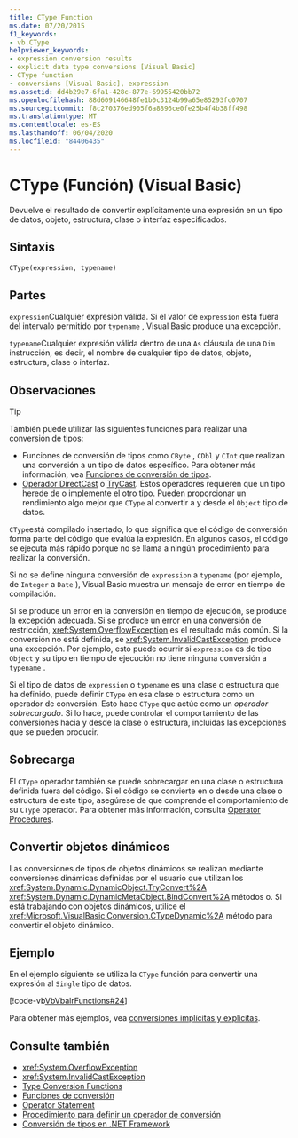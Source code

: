 ```yaml
---
title: CType Function
ms.date: 07/20/2015
f1_keywords:
- vb.CType
helpviewer_keywords:
- expression conversion results
- explicit data type conversions [Visual Basic]
- CType function
- conversions [Visual Basic], expression
ms.assetid: dd4b29e7-6fa1-428c-877e-69955420bb72
ms.openlocfilehash: 88d609146648fe1b0c3124b99a65e85293fc0707
ms.sourcegitcommit: f8c270376ed905f6a8896ce0fe25b4f4b38ff498
ms.translationtype: MT
ms.contentlocale: es-ES
ms.lasthandoff: 06/04/2020
ms.locfileid: "84406435"
---
```

# <a name="ctype-function-visual-basic"></a>CType (Función) (Visual Basic)

Devuelve el resultado de convertir explícitamente una expresión en un tipo de datos, objeto, estructura, clase o interfaz especificados.

## <a name="syntax"></a>Sintaxis

```vb
CType(expression, typename)
```

## <a name="parts"></a>Partes

`expression`Cualquier expresión válida. Si el valor de `expression` está fuera del intervalo permitido por `typename` , Visual Basic produce una excepción.

`typename`Cualquier expresión válida dentro de una `As` cláusula de una `Dim` instrucción, es decir, el nombre de cualquier tipo de datos, objeto, estructura, clase o interfaz.

## <a name="remarks"></a>Observaciones

> [!TIP]
> También puede utilizar las siguientes funciones para realizar una conversión de tipos:
>
> - Funciones de conversión de tipos como `CByte` , `CDbl` y `CInt` que realizan una conversión a un tipo de datos específico. Para obtener más información, vea [Funciones de conversión de tipos](type-conversion-functions.md).
> - [Operador DirectCast](../operators/directcast-operator.md) o [TryCast](../operators/trycast-operator.md). Estos operadores requieren que un tipo herede de o implemente el otro tipo. Pueden proporcionar un rendimiento algo mejor que `CType` al convertir a y desde el `Object` tipo de datos.

`CType`está compilado insertado, lo que significa que el código de conversión forma parte del código que evalúa la expresión. En algunos casos, el código se ejecuta más rápido porque no se llama a ningún procedimiento para realizar la conversión.

Si no se define ninguna conversión de `expression` a `typename` (por ejemplo, de `Integer` a `Date` ), Visual Basic muestra un mensaje de error en tiempo de compilación.

Si se produce un error en la conversión en tiempo de ejecución, se produce la excepción adecuada. Si se produce un error en una conversión de restricción, <xref:System.OverflowException> es el resultado más común. Si la conversión no está definida, se <xref:System.InvalidCastException> produce una excepción. Por ejemplo, esto puede ocurrir si `expression` es de tipo `Object` y su tipo en tiempo de ejecución no tiene ninguna conversión a `typename` .

Si el tipo de datos de `expression` o `typename` es una clase o estructura que ha definido, puede definir `CType` en esa clase o estructura como un operador de conversión. Esto hace `CType` que actúe como un *operador sobrecargado*. Si lo hace, puede controlar el comportamiento de las conversiones hacia y desde la clase o estructura, incluidas las excepciones que se pueden producir.

## <a name="overloading"></a>Sobrecarga

El `CType` operador también se puede sobrecargar en una clase o estructura definida fuera del código. Si el código se convierte en o desde una clase o estructura de este tipo, asegúrese de que comprende el comportamiento de su `CType` operador. Para obtener más información, consulta [Operator Procedures](../../programming-guide/language-features/procedures/operator-procedures.md).

## <a name="converting-dynamic-objects"></a>Convertir objetos dinámicos

Las conversiones de tipos de objetos dinámicos se realizan mediante conversiones dinámicas definidas por el usuario que utilizan los <xref:System.Dynamic.DynamicObject.TryConvert%2A> <xref:System.Dynamic.DynamicMetaObject.BindConvert%2A> métodos o. Si está trabajando con objetos dinámicos, utilice el <xref:Microsoft.VisualBasic.Conversion.CTypeDynamic%2A> método para convertir el objeto dinámico.

## <a name="example"></a>Ejemplo

En el ejemplo siguiente se utiliza la `CType` función para convertir una expresión al `Single` tipo de datos.

[!code-vb[VbVbalrFunctions#24](~/samples/snippets/visualbasic/VS_Snippets_VBCSharp/VbVbalrFunctions/VB/Class1.vb#24)]

Para obtener más ejemplos, vea [conversiones implícitas y explícitas](../../programming-guide/language-features/data-types/implicit-and-explicit-conversions.md).

## <a name="see-also"></a>Consulte también

- <xref:System.OverflowException>
- <xref:System.InvalidCastException>
- [Type Conversion Functions](type-conversion-functions.md)
- [Funciones de conversión](conversion-functions.md)
- [Operator Statement](../statements/operator-statement.md)
- [Procedimiento para definir un operador de conversión](../../programming-guide/language-features/procedures/how-to-define-a-conversion-operator.md)
- [Conversión de tipos en .NET Framework](../../../standard/base-types/type-conversion.md)
